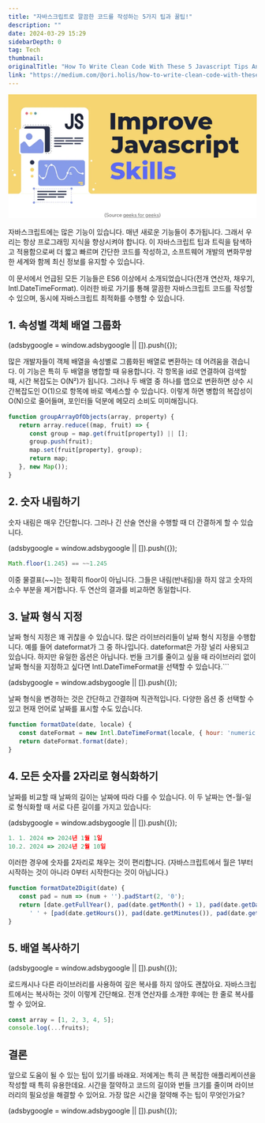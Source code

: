 ```yaml
---
title: "자바스크립트로 깔끔한 코드를 작성하는 5가지 팁과 꿀팁!"
description: ""
date: 2024-03-29 15:29
sidebarDepth: 0
tag: Tech
thumbnail: 
originalTitle: "How To Write Clean Code With These 5 Javascript Tips And Tricks?"
link: "https://medium.com/@ori.holis/how-to-write-clean-code-with-these-5-javascript-tips-and-tricks-c3675914cc4d"
---
```



<img src="./img/HowToWriteCleanCodeWithThese5JavascriptTipsAndTricks_0.png" />

자바스크립트에는 많은 기능이 있습니다. 매년 새로운 기능들이 추가됩니다. 그래서 우리는 항상 프로그래밍 지식을 향상시켜야 합니다. 이 자바스크립트 팁과 트릭을 탐색하고 적용함으로써 더 짧고 빠르며 간단한 코드를 작성하고, 소프트웨어 개발의 변화무쌍한 세계와 함께 최신 정보를 유지할 수 있습니다.

이 문서에서 언급된 모든 기능들은 ES6 이상에서 소개되었습니다(전개 연산자, 채우기, Intl.DateTimeFormat). 이러한 바로 가기를 통해 깔끔한 자바스크립트 코드를 작성할 수 있으며, 동시에 자바스크립트 최적화를 수행할 수 있습니다.

## 1. 속성별 객체 배열 그룹화

<!-- ui-log 수평형 -->
<ins class="adsbygoogle"
  style="display:block"
  data-ad-client="ca-pub-4877378276818686"
  data-ad-slot="9743150776"
  data-ad-format="auto"
  data-full-width-responsive="true"></ins>
<component is="script">
(adsbygoogle = window.adsbygoogle || []).push({});
</component>

많은 개발자들이 객체 배열을 속성별로 그룹화된 배열로 변환하는 데 어려움을 겪습니다. 이 기능은 특히 두 배열을 병합할 때 유용합니다. 각 항목을 id로 연결하여 검색할 때, 시간 복잡도는 O(N²)가 됩니다. 그러나 두 배열 중 하나를 맵으로 변환하면 상수 시간복잡도인 O(1)으로 항목에 바로 액세스할 수 있습니다. 이렇게 하면 병합의 복잡성이 O(N)으로 줄어들며, 포인터들 덕분에 메모리 소비도 미미해집니다.

```js
function groupArrayOfObjects(array, property) {
   return array.reduce((map, fruit) => {
      const group = map.get(fruit[property]) || [];
      group.push(fruit);
      map.set(fruit[property], group);
      return map;
   }, new Map());
}
```

## 2. 숫자 내림하기

숫자 내림은 매우 간단합니다. 그러나 긴 산술 연산을 수행할 때 더 간결하게 할 수 있습니다.

<!-- ui-log 수평형 -->
<ins class="adsbygoogle"
  style="display:block"
  data-ad-client="ca-pub-4877378276818686"
  data-ad-slot="9743150776"
  data-ad-format="auto"
  data-full-width-responsive="true"></ins>
<component is="script">
(adsbygoogle = window.adsbygoogle || []).push({});
</component>

```js
Math.floor(1.245) == ~~1.245
```

이중 물결표(~~)는 정확히 floor이 아닙니다. 그들은 내림(반내림)을 하지 않고 숫자의 소수 부분을 제거합니다. 두 연산의 결과를 비교하면 동일합니다.

## 3. 날짜 형식 지정

날짜 형식 지정은 꽤 귀찮을 수 있습니다. 많은 라이브러리들이 날짜 형식 지정을 수행합니다. 예를 들어 dateformat가 그 중 하나입니다. dateformat은 가장 널리 사용되고 있습니다. 하지만 유일한 옵션은 아닙니다. 번들 크기를 줄이고 싶을 때 라이브러리 없이 날짜 형식을 지정하고 싶다면 Intl.DateTimeFormat을 선택할 수 있습니다.```

<!-- ui-log 수평형 -->
<ins class="adsbygoogle"
  style="display:block"
  data-ad-client="ca-pub-4877378276818686"
  data-ad-slot="9743150776"
  data-ad-format="auto"
  data-full-width-responsive="true"></ins>
<component is="script">
(adsbygoogle = window.adsbygoogle || []).push({});
</component>

날짜 형식을 변경하는 것은 간단하고 간결하며 직관적입니다. 다양한 옵션 중 선택할 수 있고 현재 언어로 날짜를 표시할 수도 있습니다.

```js
function formatDate(date, locale) {
   const dateFormat = new Intl.DateTimeFormat(locale, { hour: 'numeric', minute: 'numeric', second: 'numeric' });
   return dateFormat.format(date);
}
```

## 4. 모든 숫자를 2자리로 형식화하기

날짜를 비교할 때 날짜의 길이는 날짜에 따라 다를 수 있습니다. 이 두 날짜는 연-월-일로 형식화할 때 서로 다른 길이를 가지고 있습니다:

<!-- ui-log 수평형 -->
<ins class="adsbygoogle"
  style="display:block"
  data-ad-client="ca-pub-4877378276818686"
  data-ad-slot="9743150776"
  data-ad-format="auto"
  data-full-width-responsive="true"></ins>
<component is="script">
(adsbygoogle = window.adsbygoogle || []).push({});
</component>

```js
1. 1. 2024 => 2024년 1월 1일
10.2. 2024 => 2024년 2월 10일
```
이러한 경우에 숫자를 2자리로 채우는 것이 편리합니다. (자바스크립트에서 월은 1부터 시작하는 것이 아니라 0부터 시작한다는 것이 아닙니다.)

```js
function formatDate2Digit(date) {
   const pad = num => (num + '').padStart(2, '0');
   return [date.getFullYear(), pad(date.getMonth() + 1), pad(date.getDate())].join('-') + 
      ' ' + [pad(date.getHours()), pad(date.getMinutes()), pad(date.getSeconds())].join(':')
}
```

## 5. 배열 복사하기

<!-- ui-log 수평형 -->
<ins class="adsbygoogle"
  style="display:block"
  data-ad-client="ca-pub-4877378276818686"
  data-ad-slot="9743150776"
  data-ad-format="auto"
  data-full-width-responsive="true"></ins>
<component is="script">
(adsbygoogle = window.adsbygoogle || []).push({});
</component>

로드캐시나 다른 라이브러리를 사용하여 깊은 복사를 하지 않아도 괜찮아요. 자바스크립트에서는 복사하는 것이 이렇게 간단해요. 전개 연산자를 소개한 후에는 한 줄로 복사를 할 수 있어요.

```js
const array = [1, 2, 3, 4, 5];
console.log(...fruits);
```

## 결론

앞으로 도움이 될 수 있는 팁이 있기를 바래요. 저에게는 특히 큰 복잡한 애플리케이션을 작성할 때 특히 유용한데요. 시간을 절약하고 코드의 길이와 번들 크기를 줄이며 라이브러리의 필요성을 해결할 수 있어요.
가장 많은 시간을 절약해 주는 팁이 무엇인가요?

<!-- ui-log 수평형 -->
<ins class="adsbygoogle"
  style="display:block"
  data-ad-client="ca-pub-4877378276818686"
  data-ad-slot="9743150776"
  data-ad-format="auto"
  data-full-width-responsive="true"></ins>
<component is="script">
(adsbygoogle = window.adsbygoogle || []).push({});
</component>


